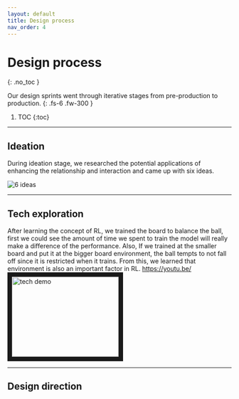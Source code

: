```yaml
---
layout: default
title: Design process
nav_order: 4
---
```


# Design process
{: .no_toc }

Our design sprints went through iterative stages from pre-production to production.
{: .fs-6 .fw-300 }


1. TOC
{:toc}

---

## Ideation

During ideation stage, we researched the potential applications of enhancing the relationship and interaction and came up with six ideas.

![6 ideas](img/6ideas.png)

---

## Tech exploration

After learning the concept of RL, we trained the board to balance the ball, first we could see the amount of time we spent to train the model will really make a difference of the performance. Also, If we trained at the smaller board and put it at the bigger board environment, the ball tempts to not fall off since it is restricted when it trains. From this, we learned that environment is also an important factor in RL.
https://youtu.be/
<a href="http://www.youtube.com/watch?feature=player_embedded&v=11CwRzjL_c0
" target="_blank"><img src="http://img.youtube.com/vi/11CwRzjL_c0/0.jpg" 
alt="tech demo" width="240" height="180" border="10" /></a>

---

## Design direction

